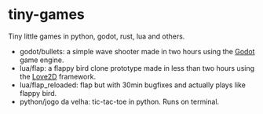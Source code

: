 # tiny-games
Tiny little games in python, godot, rust, lua and others.
- godot/bullets: a simple wave shooter made in two hours using the [Godot](https://godotengine.org) game engine.
- lua/flap: a flappy bird clone prototype made in less than two hours using the [Love2D](love2d.org) framework.
- lua/flap_reloaded: flap but with 30min bugfixes and actually plays like flappy bird.
- python/jogo da velha: tic-tac-toe in python. Runs on terminal.
